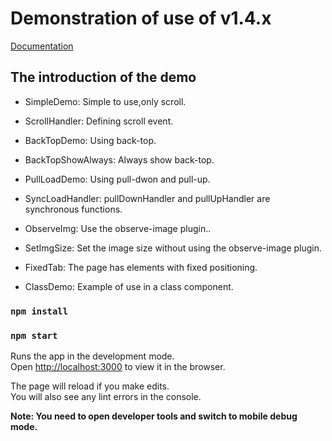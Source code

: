 # Demonstration of use of v1.4.x

[Documentation](https://github.com/zChenghao/pull-scroller-react#readme)

## The introduction of the demo

+ SimpleDemo: Simple to use,only scroll.

+ ScrollHandler: Defining scroll event.

+ BackTopDemo: Using back-top.

+ BackTopShowAlways: Always show back-top.

+ PullLoadDemo: Using pull-dwon and pull-up.

+ SyncLoadHandler: pullDownHandler and pullUpHandler are synchronous functions.

+ ObserveImg: Use the observe-image plugin..

+ SetImgSize: Set the image size without using the observe-image plugin.

+ FixedTab: The page has elements with fixed positioning.

+ ClassDemo: Example of use in a class component.

### `npm install`

### `npm start`

Runs the app in the development mode.\
Open [http://localhost:3000](http://localhost:3000) to view it in the browser.

The page will reload if you make edits.\
You will also see any lint errors in the console.

**Note: You need to open developer tools and switch to mobile debug mode.**
